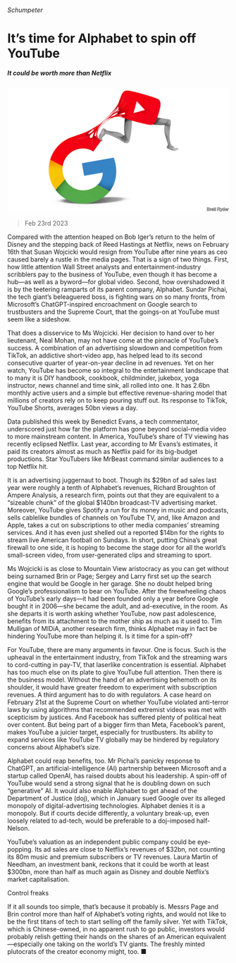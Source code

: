 ###### Schumpeter

# It’s time for Alphabet to spin off YouTube 

##### It could be worth more than Netflix 

![image](images/20230225_WBD000.jpg) 

> Feb 23rd 2023 

Compared with the attention heaped on Bob Iger’s return to the helm of Disney and the stepping back of Reed Hastings at Netflix, news on February 16th that Susan Wojcicki would resign from YouTube after nine years as ceo caused barely a rustle in the media pages. That is a sign of two things. First, how little attention Wall Street analysts and entertainment-industry scribblers pay to the business of YouTube, even though it has become a hub—as well as a byword—for global video. Second, how overshadowed it is by the teetering ramparts of its parent company, Alphabet. Sundar Pichai, the tech giant’s beleaguered boss, is fighting wars on so many fronts, from Microsoft’s ChatGPT-inspired encroachment on Google search to trustbusters and the Supreme Court, that the goings-on at YouTube must seem like a sideshow.

That does a disservice to Ms Wojcicki. Her decision to hand over to her lieutenant, Neal Mohan, may not have come at the pinnacle of YouTube’s success. A combination of an advertising slowdown and competition from TikTok, an addictive short-video app, has helped lead to its second consecutive quarter of year-on-year decline in ad revenues. Yet on her watch, YouTube has become so integral to the entertainment landscape that to many it is DIY handbook, cookbook, childminder, jukebox, yoga instructor, news channel and time sink, all rolled into one. It has 2.6bn monthly active users and a simple but effective revenue-sharing model that millions of creators rely on to keep pouring stuff out. Its response to TikTok, YouTube Shorts, averages 50bn views a day. 

Data published this week by Benedict Evans, a tech commentator, underscored just how far the platform has gone beyond social-media video to more mainstream content. In America, YouTube’s share of TV viewing has recently eclipsed Netflix. Last year, according to Mr Evans’s estimates, it paid its creators almost as much as Netflix paid for its big-budget productions. Star YouTubers like MrBeast command similar audiences to a top Netflix hit. 

It is an advertising juggernaut to boot. Though its $29bn of ad sales last year were roughly a tenth of Alphabet’s revenues, Richard Broughton of Ampere Analysis, a research firm, points out that they are equivalent to a “sizeable chunk” of the global $140bn broadcast-TV advertising market. Moreover, YouTube gives Spotify a run for its money in music and podcasts, sells cablelike bundles of channels on YouTube TV, and, like Amazon and Apple, takes a cut on subscriptions to other media companies’ streaming services. And it has even just shelled out a reported $14bn for the rights to stream live American football on Sundays. In short, putting China’s great firewall to one side, it is hoping to become the stage door for all the world’s small-screen video, from user-generated clips and streaming to sport. 

Ms Wojcicki is as close to Mountain View aristocracy as you can get without being surnamed Brin or Page; Sergey and Larry first set up the search engine that would be Google in her garage. She no doubt helped bring Google’s professionalism to bear on YouTube. After the freewheeling chaos of YouTube’s early days—it had been founded only a year before Google bought it in 2006—she became the adult, and ad-executive, in the room. As she departs it is worth asking whether YouTube, now past adolescence, benefits from its attachment to the mother ship as much as it used to. Tim Mulligan of MIDiA, another research firm, thinks Alphabet may in fact be hindering YouTube more than helping it. Is it time for a spin-off?

For YouTube, there are many arguments in favour. One is focus. Such is the upheaval in the entertainment industry, from TikTok and the streaming wars to cord-cutting in pay-TV, that laserlike concentration is essential. Alphabet has too much else on its plate to give YouTube full attention. Then there is the business model. Without the hand of an advertising behemoth on its shoulder, it would have greater freedom to experiment with subscription revenues. A third argument has to do with regulators. A case heard on February 21st at the Supreme Court on whether YouTube violated anti-terror laws by using algorithms that recommended extremist videos was met with scepticism by justices. And Facebook has suffered plenty of political heat over content. But being part of a bigger firm than Meta, Facebook’s parent, makes YouTube a juicier target, especially for trustbusters. Its ability to expand services like YouTube TV globally may be hindered by regulatory concerns about Alphabet’s size.

Alphabet could reap benefits, too. Mr Pichai’s panicky response to ChatGPT, an artificial-intelligence (AI) partnership between Microsoft and a startup called OpenAI, has raised doubts about his leadership. A spin-off of YouTube would send a strong signal that he is doubling down on such “generative” AI. It would also enable Alphabet to get ahead of the Department of Justice (doj), which in January sued Google over its alleged monopoly of digital-advertising technologies. Alphabet denies it is a monopoly. But if courts decide differently, a voluntary break-up, even loosely related to ad-tech, would be preferable to a doj-imposed half-Nelson.

YouTube’s valuation as an independent public company could be eye-popping. Its ad sales are close to Netflix’s revenues of $32bn, not counting its 80m music and premium subscribers or TV revenues. Laura Martin of Needham, an investment bank, reckons that it could be worth at least $300bn, more than half as much again as Disney and double Netflix’s market capitalisation. 

Control freaks

If it all sounds too simple, that’s because it probably is. Messrs Page and Brin control more than half of Alphabet’s voting rights, and would not like to be the first titans of tech to start selling off the family silver. Yet with TikTok, which is Chinese-owned, in no apparent rush to go public, investors would probably relish getting their hands on the shares of an American equivalent—especially one taking on the world’s TV giants. The freshly minted plutocrats of the creator economy might, too. ■






